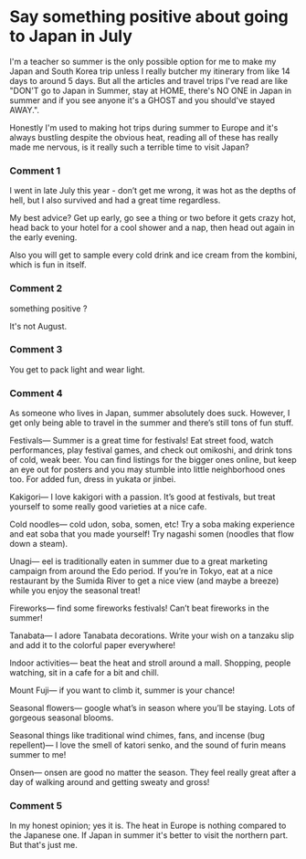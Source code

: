 # Say something positive about going to Japan in July

I'm a teacher so summer is the only possible option for me to make my Japan and South Korea trip unless I really butcher my itinerary from like 14 days to around 5 days. But all the articles and travel trips I've read are like "DON'T go to Japan in Summer, stay at HOME, there's NO ONE in Japan in summer and if you see anyone it's a GHOST and you should've stayed AWAY.".

Honestly I'm used to making hot trips during summer to Europe and it's always bustling despite the obvious heat, reading all of these has really made me nervous, is it really such a terrible time to visit Japan?

### Comment 1

I went in late July this year - don’t get me wrong, it was hot as the depths of hell, but I also survived and had a great time regardless.

My best advice? Get up early, go see a thing or two before it gets crazy hot, head back to your hotel for a cool shower and a nap, then head out again in the early evening. 

Also you will get to sample every cold drink and ice cream from the kombini, which is fun in itself.

### Comment 2

something positive ?

It's not August.

### Comment 3

You get to pack light and wear light.

### Comment 4

As someone who lives in Japan, summer absolutely does suck. However, I get only being able to travel in the summer and there’s still tons of fun stuff.

Festivals— Summer is a great time for festivals! Eat street food, watch performances, play festival games, and check out omikoshi, and drink tons of cold, weak beer. You can find listings for the bigger ones online, but keep an eye out for posters and you may stumble into little neighborhood ones too. For added fun, dress in yukata or jinbei. 

Kakigori— I love kakigori with a passion. It’s good at festivals, but treat yourself to some really good varieties at a nice cafe. 

Cold noodles— cold udon, soba, somen, etc! Try a soba making experience and eat soba that you made yourself! Try nagashi somen (noodles that flow down a steam).

Unagi— eel is traditionally eaten in summer due to a great marketing campaign from around the Edo period. If you’re in Tokyo, eat at a nice restaurant by the Sumida River to get a nice view (and maybe a breeze) while you enjoy the seasonal treat!

Fireworks— find some fireworks festivals! Can’t beat fireworks in the summer!

Tanabata— I adore Tanabata decorations. Write your wish on a tanzaku slip and add it to the colorful paper everywhere!

Indoor activities— beat the heat and stroll around a mall. Shopping, people watching, sit in a cafe for a bit and chill. 

Mount Fuji— if you want to climb it, summer is your chance!

Seasonal flowers— google what’s in season where you’ll be staying. Lots of gorgeous seasonal blooms. 

Seasonal things like traditional wind chimes, fans, and incense (bug repellent)— I love the smell of katori senko, and the sound of furin means summer to me!

Onsen— onsen are good no matter the season. They feel really great after a day of walking around and getting sweaty and gross!

### Comment 5

In my honest opinion; yes it is. The heat in Europe is nothing compared to the Japanese one. 
If Japan in summer it's better to visit the northern part. But that's just me.

